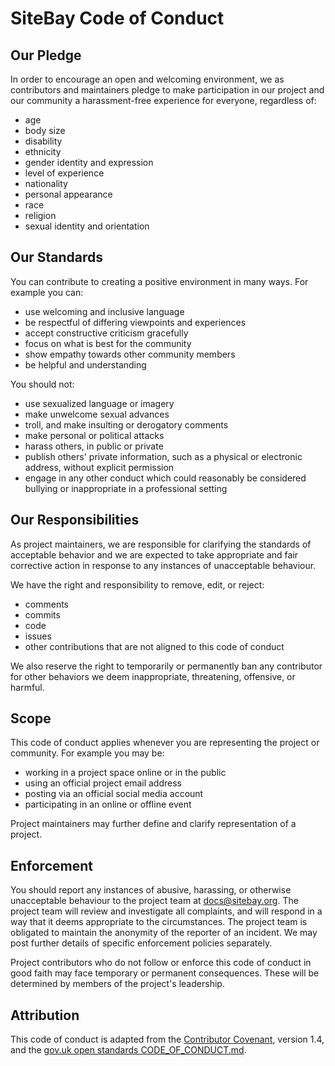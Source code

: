 # SiteBay Code of Conduct

## Our Pledge

In order to encourage an open and welcoming environment, we as contributors and maintainers pledge to make participation in our project and our community a harassment-free experience for everyone, regardless of:

* age
* body size
* disability
* ethnicity
* gender identity and expression
* level of experience
* nationality
* personal appearance
* race
* religion
* sexual identity and orientation

## Our Standards

You can contribute to creating a positive environment in many ways. For example you can:

* use welcoming and inclusive language
* be respectful of differing viewpoints and experiences
* accept constructive criticism gracefully
* focus on what is best for the community
* show empathy towards other community members
* be helpful and understanding

You should not:

* use sexualized language or imagery
* make unwelcome sexual advances
* troll, and make insulting or derogatory comments
* make personal or political attacks
* harass others, in public or private
* publish others' private information, such as a physical or electronic address, without explicit permission
* engage in any other conduct which could reasonably be considered bullying or inappropriate in a professional setting

## Our Responsibilities

As project maintainers, we are responsible for clarifying the standards of acceptable behavior and we are expected to take appropriate and fair corrective action in response to any instances of unacceptable behaviour.

We have the right and responsibility to remove, edit, or reject:

* comments
* commits
* code
* issues
* other contributions that are not aligned to this code of conduct

We also reserve the right to temporarily or permanently ban any contributor for other behaviors we deem inappropriate, threatening, offensive, or harmful.

## Scope

This code of conduct applies whenever you are representing the project or community. For example you may be:

* working in a project space online or in the public
* using an official project email address
* posting via an official social media account
* participating in an online or offline event

Project maintainers may further define and clarify representation of a project.

## Enforcement

You should report any instances of abusive, harassing, or otherwise unacceptable behaviour to the project team at docs@sitebay.org. The project team will review and investigate all complaints, and will respond in a way that it deems appropriate to the circumstances. The project team is obligated to maintain the anonymity of the reporter of an incident. We may post further details of specific enforcement policies separately.

Project contributors who do not follow or enforce this code of conduct in good faith may face temporary or permanent consequences. These will be determined by members of the project's leadership.

## Attribution

This code of conduct is adapted from the [Contributor Covenant](http://contributor-covenant.org), version 1.4, and the [gov.uk open standards CODE_OF_CONDUCT.md](https://github.com/alphagov/open-standards/blob/master/CODE_OF_CONDUCT.md).
